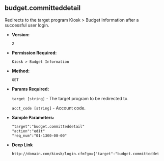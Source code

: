 **budget.committeddetail**
----
  Redirects to the target program Kiosk > Budget Information after a successful user login.

* **Version:**

  	`2`

* **Permission Required:**

  	`Kiosk > Budget Information`

* **Method:**

  	`GET`
  
*  **Params Required:**

   	`target [string]` - The target program to be redirected to.
	
   	`acct_code [string]` - Account code.
    
* **Sample Parameters:**

	```HTML
	"target":"budget.committeddetail"
	"action":"edit"
	"req_num":"01-1300-00-00"
	```

* **Deep Link**

	```HTML
	http://domain.com/kiosk/login.cfm?go={"target":"budget.committeddetail","acct_code":"01-1300-00-00","prod_menu":"Y"}
	```

